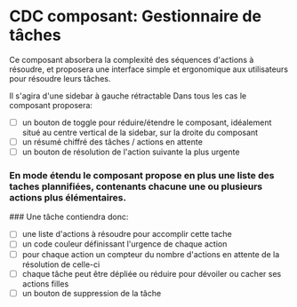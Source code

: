 # CDC composant: Gestionnaire de tâches

Ce composant absorbera la complexité des séquences d'actions à résoudre, et proposera
une interface simple et ergonomique aux utilisateurs pour résoudre leurs tâches.

Il s'agira d'une sidebar à gauche rétractable
Dans tous les cas le composant proposera:
- [ ] un bouton de toggle pour réduire/étendre le composant, idéalement situé au centre vertical de la sidebar, sur la droite du composant
- [ ] un résumé chiffré des tâches / actions en attente
- [ ] un bouton de résolution de l'action suivante la plus urgente

### En mode étendu le composant propose en plus une liste des taches plannifiées, contenants chacune une ou plusieurs actions plus élémentaires.
### Une tâche contiendra donc:
- [ ] une liste d'actions à résoudre pour accomplir cette tache
- [ ] un code couleur définissant l'urgence de chaque action
- [ ] pour chaque action un compteur du nombre d'actions en attente de la résolution de celle-ci
- [ ] chaque tâche peut être dépliée ou réduire pour dévoiler ou cacher ses actions filles
- [ ] un bouton de suppression de la tâche